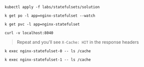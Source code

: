 
```
kubectl apply -f labs/statefulsets/solution
```

```
k get po -l app=nginx-statefulset --watch

k get pvc -l app=nginx-statefulset
```

```
curl -v localhost:8040
```

> Repeat and you'll see `X-Cache: HIT` in the response headers

```
k exec nginx-statefulset-0 -- ls /cache

k exec nginx-statefulset-1 -- ls /cache
```